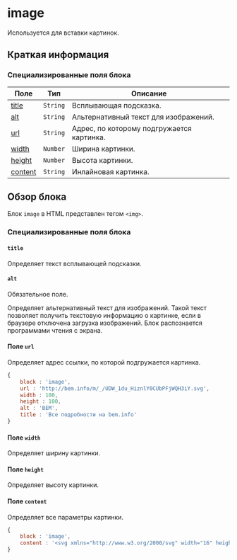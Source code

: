 # image

Используется для вставки картинок.

## Краткая информация

### Специализированные поля блока

| Поле | Тип | Описание |
| ---- | --- | -------- |
| <a href=#title>title</a> | <code>String</code> | Всплывающая подсказка. |
| <a href=#alt>alt</a> | <code>String</code> | Альтернативный текст для изображений. |
| <a href=#url>url</a> | <code>String</code> | Адрес, по которому подгружается картинка. |
| <a href=#width>width</a> | <code>Number</code> | Ширина картинки. |
| <a href=#height>height</a> | <code>Number</code> | Высота картинки. |
| <a href=#content>content</a> | <code>String</code> | Инлайновая картинка. |

## Обзор блока

Блок `image` в HTML представлен тегом `<img>`.

### Специализированные поля блока

<a name="title"></a>
#### `title`

Определяет текст всплывающей подсказки.

<a name="alt"></a>
#### `alt`

Обязательное поле.

Определяет альтернативный текст для изображений. Такой текст позволяет получить текстовую информацию о картинке, если в браузере отключена загрузка изображений. Блок распознается программами чтения с экрана.

<a name="url"></a>
#### Поле `url`

Определяет адрес ссылки, по которой подгружается картинка.

```js
{
    block : 'image',
    url : 'http://bem.info/m/_/UDW_1du_HiznlY0CUbPFjWQH3iY.svg',
    width : 100,
    height : 100,
    alt : 'BEM',
    title : 'Все подробности на bem.info'
}
```

<a name="width"></a>
#### Поле `width`

Определяет ширину картинки.

<a name="height"></a>
#### Поле `height`

Определяет высоту картинки.

<a name="content"></a>
#### Поле `content`

Определяет все параметры картинки.

```js
{
    block : 'image',
    content : '<svg xmlns="http://www.w3.org/2000/svg" width="16" height="16"><path d="M1 13v2h14v-2h-14zm13-7h-3v-5h-6v5.031l-3-.031 6 6 6-6z"/></svg>'
}
```
